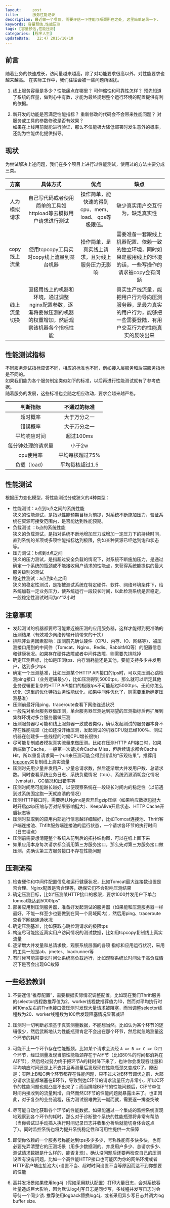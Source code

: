 ```yaml
---
layout:     post
title:      服务性能记录
description: 最近做一个项目, 需要评估一下性能与瓶颈所在之处, 这里简单记录一下.  
keywords: 容量预估,性能压测
tags: [容量预估,性能压测]
categories: [程序人生]
updateData:   22:47 2015/10/10
---
```



## 前言

随着业务的快速成长，访问量越来越高，除了对功能要求很高以外，对性能要求也越来越高。 在实际工作中，我们往往会被一些问题所困扰。  


1. 线上服务容量是多少？性能痛点在哪里？ 可伸缩性和可靠性怎样？
   预先知道了系统的容量，做到心中有数，才能为最终规划整个运行环境的配置提供有利的依据。  
   
2. 新开发的功能是否满足性能指标？ 重新修改的代码会不会带来性能问题？ 对服务或工具的参数修改是否有效果？   
   如果在上线用前就能进行验证，那么不仅能极大降低部署时发生意外的概率，还能为性能优化提供指导。  


## 现状


为尝试解决上述问题，我们在多个项目上进行过性能测试，使用过的方法主要分成三类。  



|方案           |具体方式                                        |    优点                                                   |缺点    |
|:-:|:----:|:----:|:----:|
|人为模拟请求   |自己写代码或者使用简单的工具如httpload等去模拟用户请求进行测试                                            |操作简单，能快速的得到cpu、mem、 load、 qps等极限值。  |缺少真实用户交互行为，缺乏真实性              |
|copy线上流量   |使用tcpcopy工具实时copy线上流量到某台机器                                                                 |操作简单，是真实线上请求，且对线上服务压力无影响         |需要准备一套跟线上机器配置、依赖一致的独立环境，同时如果是服用线上的环境的话，一些写操作的请求被copy会有问题 | 
|线上流量切换   |直接用线上的机器和环境，通过调整nginx配置参数，逐渐将要做压测的机器的权重增加，然后观察该机器各个指标性能 | |真实生产线流量，能把用户行为导向压测服务器，是最为真实的用户行为，能够把一些需要登陆，有用户交互行为的性能真实的反映出来 |因为是用生产系统真实流量来模拟压测，无法得出最大值，如果阀值设置有误，也存在一定的风险。此外该性能测试也不能经常进行|


##   性能测试指标


不同服务测试指标应该不同，相应的标准也不同，例如接入层服务和后端服务指标是不同的。  
如果我们能为各个服务制定类似如下的标准，以后再进行性能测试就有了参考依据。   
随着服务的发展，这些标准也会随之相应改动，要求会越来越严格。  



| 判断指标          | 不通过的标准 | 
|:-:|:----:|
|超时概率           | 大于万分之一|
|错误概率           | 大于万分之一|
|平均响应时间       |超过100ms|
|每分钟处理的请求量 | 小于2w|
|cpu使用率          | 平均每核超过75%|
|负载（load）       | 平均每核超过1.5|



## 性能测试


根据压力变化模型，将性能测试分成狭义的4种类型：  

*  性能测试：a点到b点之间的系统性能  
   狭义的性能测试，是指以性能预期目标为前提，对系统不断施加压力，验证系统在资源可接受范围内，是否能达到性能预期。  
*  负载测试 ：b点的系统性能  
   狭义的负载测试，是指对系统不断地增加压力或增加一定压力下的持续时间，直到系统的某项或多项性能指标达到极限，例如某种资源已经达到饱和状态等。  
*  压力测试：b点到d点之间  
   狭义的压力测试，是指超过安全负载的情况下，对系统不断施加压力，是通过确定一个系统的瓶颈或不能接收用户请求的性能点，来获得系统能提供的最大服务级别的测试  
*  稳定性测试：a点到b点之间  
   狭义的稳定性测试，是指被测试系统在特定硬件、软件、网络环境条件下，给系统加载一定业务压力，使系统运行一段较长时间，以此检测系统是否稳定，一般稳定性测试时间为n*12小时  


## 注意事项

* 发起测试的机器都要尽可能靠近被压测的应用服务器，这样才能得到更准确的压测结果（有效减少网络传输开销带来的干扰）
* 排除非业务因素影响：压测前先确认硬件（CPU、内存、IO、网络等）、被压测接口用到的中间件（Tomcat、Nginx、Redis、RabbitMQ等）的配置信息和健康状况。如果存在硬件故障或者中间件故障，则需要先排除掉  
* 确定压测目标，比如是压测tps、内存消耗量还是其他，要能支持多少并发用户，达到多少tps
* 确定一个压测基准，比如压测某个HTTP API接口的tps时，可以先压测心跳检测ping接口（业务逻辑最少），比如压测得到5000tps，那么就可以断定其他业务逻辑更复杂的HTTP API接口的极限tps不可能超过5000tps，无论你怎么优化（这里的优化特指业务性能优化，如果中间件优化了，则需要重新确定压测基准）  
* 压测前最好用ping、traceroute查看下网络连通状况
* 一般先对单台服务器做压测，单台服务器压测达到期望的压测指标后再扩展到集群环境对多台服务器做压测  
* 压测服务器尽可能和线上服务器一致或者类似，确认发起测试的服务器本身不存在性能瓶颈（比如还没开始压测，发起测试的机器CPU就已经100%、测试机器在创建多一些线程的时候CPU增长很快）
* 尽可能复制或者模拟真实流量来做压测。比如在压测HTTP API接口时，如果后端做了Cache，一般第一次请求会Cache Miss，但后续请求都会Cache Hit，所以重复请求同一个url来压测可能会得到错误的“乐观结果”。推荐用[tcpcopy](https://github.com/session-replay-tools/tcpcopy)来复制线上真实流量
* 压测时先用少量并发用户、少量总请求数，然后逐渐增大并发用户数、总请求数。同时查看系统业务日志、系统负载情况（top）、系统资源消耗变化情况（vmstat）、GC情况和出错率等  
* 压测时间尽可能越长越好，以便观察系统在一段较长时间内的稳定性（以前遇到过系统固定跑一天就崩溃的情况）
* 压测HTTP接口时，需要确认Nginx是否开启gzip压缩（如果响应数据包挺大时开启gzip压缩与否对结果影响挺大）、KeepAlive开启状态、HTTP Cache开启状态等
* 压测时获取到的应用内部运行信息越详细越好，比如Tomcat连接池、Thrift客户端连接池、Thfift服务端连接池的运行状态，一个请求各环节的执行时间（日志埋点）
* 压测前需要想清楚整个系统从前到后的拓扑结构图，可以在纸上画下来
* 如果应用本身每次请求都会调用第三方服务接口，那么先对第三方服务接口做压测，先确认第三方服务接口不存在性能问题


## 压测流程

1. 检查硬件和中间件配置信息和运行健康状况，比如Tomcat最大连接数设置是否合理、Nginx配置是否合理等，确保它们不会影响压测结果
2. 确定压测目标，比如“压测某HTTP接口的极限，要求1000并发用户下单台tomcat能达到5000tps”
3. 部署应用到压测服务器，准备好发起测试的服务器（如果能和压测服务器一样最好，不能一样至少也要做到在同一个局域网内），然后用ping、traceroute查看下网络连通状况
4. 确定压测基准，比如获取心跳检测请求的极限tps
5. 构造尽可能接近真实用户访问情况的测试数据，比如用tcpcopy复制线上真实流量
6. 逐渐增大并发量和总请求数，观察系统层面的各项 指标和应用运行状况，采用的工具一般是ab、jmeter、loadrunner等
7. 有时候可能需要长时间让系统高负载运行，比如观察系统长时间处于高负载情况下是否会出现GC故障


## 一些经验教训

1. 不要迷信“推荐配置”，需要根据实际情况调整配置。比如现在我们Thrift服务的selector线程数推荐值为2，worker线程数推荐值为10，然而对平均执行时间10ms左右的Thrift接口做压测时发现大量请求被阻塞，而当调整selector线程数为20、worker线程数为100后发现阻塞情况显著减轻

2. 压测时一切判断必须基于真实测量数据，不能想当然。比如认为某个环节的逻辑很少，然后武断地认为性能瓶颈肯定不会出在那个环节，然后就忽略测量这个环节的耗时

3. 可能不止一个环节存在性能瓶颈，比如某个请求会流经 `A => B => C => `D四个环节，经过测量发现当前性能瓶颈存在于A环节（比如80%的时间都消耗在A环节），然后经过努力终于把环节A的耗时降下来了，也许你会发现吞吐量和平均响应时间还是上不去并且再测量后发现现在性能瓶颈又变成C了。原因是：实际上B和C两个环节都存在性能问题，只不过未对B环节调优之前，大部分请求流量都堵塞在B环节，导致到达C环节的请求流量压力非常小，所以C环节的性能问题也就凸显不出来了；而当排除B环节的性能问题后，C环节单位时间内接收到的流量剧增，自然而然C环节的性能问题就暴露出来了。也正因此，对于复杂的业务流程，压力测试很难做到一蹴而就，需要逐一排查突破

4. 尽可能自动化获取各个环节的性能数据。如果能通过一个集成的监控系统直观地观察到各个环节的耗时，那么对于诊断整个系统的性能瓶颈将非常有帮助（当你尝试过手动插入执行时间记录日志并收集分析后就能切身体会这点了）。同时监控系统也将为提升系统稳定性和可用性提供一大保障

5. 即使你依赖的一个服务号称能达到tps多少多少，号称性能有多快多快，也有必要先弄清楚它的压测场景（用多少数据测的、并发用户多少、总请求多少、测试请求数据是什么样的、能否复现）。确认没问题后还要再检查自己的压测设置有没有问题，比如一个高性能HTTP接口也可能因为你的网络环境或者HTTP客户端连接池大小设置不当、超时时间设置不当等原因而达不到你想要的性能

6. 高并发场景如果使用log4j（假如采用默认配置）打印大量日志，会对系统吞吐量造成巨大影响，因为默认log4j写日志是同步写，多线程并发写日志时会等待一个同步锁. 推荐使用logback替换log4j，或者采用异步写日志并调大log buffer size.  
